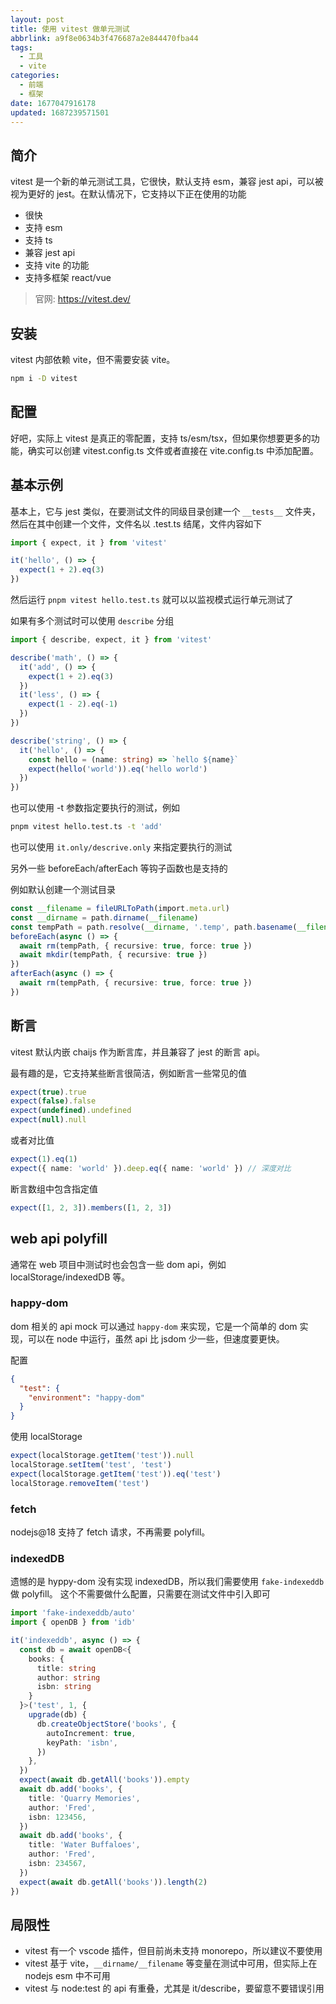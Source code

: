 ```yaml
---
layout: post
title: 使用 vitest 做单元测试
abbrlink: a9f8e0634b3f476687a2e844470fba44
tags:
  - 工具
  - vite
categories:
  - 前端
  - 框架
date: 1677047916178
updated: 1687239571501
---
```


## 简介

vitest 是一个新的单元测试工具，它很快，默认支持 esm，兼容 jest api，可以被视为更好的 jest。在默认情况下，它支持以下正在使用的功能

- 很快
- 支持 esm
- 支持 ts
- 兼容 jest api
- 支持 vite 的功能
- 支持多框架 react/vue

> 官网: <https://vitest.dev/>

## 安装

vitest 内部依赖 vite，但不需要安装 vite。

```bash
npm i -D vitest
```

## 配置

好吧，实际上 vitest 是真正的零配置，支持 ts/esm/tsx，但如果你想要更多的功能，确实可以创建 vitest.config.ts 文件或者直接在 vite.config.ts 中添加配置。

## 基本示例

基本上，它与 jest 类似，在要测试文件的同级目录创建一个 `__tests__` 文件夹，然后在其中创建一个文件，文件名以 .test.ts 结尾，文件内容如下

```ts
import { expect, it } from 'vitest'

it('hello', () => {
  expect(1 + 2).eq(3)
})
```

然后运行 `pnpm vitest hello.test.ts` 就可以以监视模式运行单元测试了

如果有多个测试时可以使用 `describe` 分组

```ts
import { describe, expect, it } from 'vitest'

describe('math', () => {
  it('add', () => {
    expect(1 + 2).eq(3)
  })
  it('less', () => {
    expect(1 - 2).eq(-1)
  })
})

describe('string', () => {
  it('hello', () => {
    const hello = (name: string) => `hello ${name}`
    expect(hello('world')).eq('hello world')
  })
})
```

也可以使用 -t 参数指定要执行的测试，例如

```bash
pnpm vitest hello.test.ts -t 'add'
```

也可以使用 `it.only/descrive.only` 来指定要执行的测试

另外一些 beforeEach/afterEach 等钩子函数也是支持的

例如默认创建一个测试目录

```ts
const __filename = fileURLToPath(import.meta.url)
const __dirname = path.dirname(__filename)
const tempPath = path.resolve(__dirname, '.temp', path.basename(__filename))
beforeEach(async () => {
  await rm(tempPath, { recursive: true, force: true })
  await mkdir(tempPath, { recursive: true })
})
afterEach(async () => {
  await rm(tempPath, { recursive: true, force: true })
})
```

## 断言

vitest 默认内嵌 chaijs 作为断言库，并且兼容了 jest 的断言 api。

最有趣的是，它支持某些断言很简洁，例如断言一些常见的值

```ts
expect(true).true
expect(false).false
expect(undefined).undefined
expect(null).null
```

或者对比值

```ts
expect(1).eq(1)
expect({ name: 'world' }).deep.eq({ name: 'world' }) // 深度对比
```

断言数组中包含指定值

```ts
expect([1, 2, 3]).members([1, 2, 3])
```

## web api polyfill

通常在 web 项目中测试时也会包含一些 dom api，例如 localStorage/indexedDB 等。

### happy-dom

dom 相关的 api mock 可以通过 `happy-dom` 来实现，它是一个简单的 dom 实现，可以在 node 中运行，虽然 api 比 jsdom 少一些，但速度要更快。

配置

```json
{
  "test": {
    "environment": "happy-dom"
  }
}
```

使用 localStorage

```ts
expect(localStorage.getItem('test')).null
localStorage.setItem('test', 'test')
expect(localStorage.getItem('test')).eq('test')
localStorage.removeItem('test')
```

### fetch

nodejs\@18 支持了 fetch 请求，不再需要 polyfill。

### indexedDB

遗憾的是 hyppy-dom 没有实现 indexedDB，所以我们需要使用 `fake-indexeddb` 做 polyfill。
这个不需要做什么配置，只需要在测试文件中引入即可

```ts
import 'fake-indexeddb/auto'
import { openDB } from 'idb'

it('indexeddb', async () => {
  const db = await openDB<{
    books: {
      title: string
      author: string
      isbn: string
    }
  }>('test', 1, {
    upgrade(db) {
      db.createObjectStore('books', {
        autoIncrement: true,
        keyPath: 'isbn',
      })
    },
  })
  expect(await db.getAll('books')).empty
  await db.add('books', {
    title: 'Quarry Memories',
    author: 'Fred',
    isbn: 123456,
  })
  await db.add('books', {
    title: 'Water Buffaloes',
    author: 'Fred',
    isbn: 234567,
  })
  expect(await db.getAll('books')).length(2)
})
```

## 局限性

- vitest 有一个 vscode 插件，但目前尚未支持 monorepo，所以建议不要使用
- vitest 基于 vite，`__dirname/__filename` 等变量在测试中可用，但实际上在 nodejs esm 中不可用
- vitest 与 node:test 的 api 有重叠，尤其是 it/describe，要留意不要错误引用

